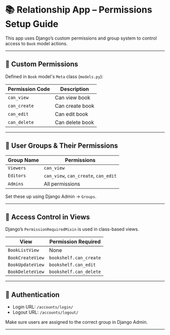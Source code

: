 # 📚 Relationship App – Permissions Setup Guide

This app uses Django’s custom permissions and group system to control access to `Book` model actions.

---

## 🔐 Custom Permissions

Defined in `Book` model's `Meta` class (`models.py`):

| Permission Code | Description        |
|------------------|--------------------|
| `can_view`       | Can view book      |
| `can_create`     | Can create book    |
| `can_edit`       | Can edit book      |
| `can_delete`     | Can delete book    |

---

## 👥 User Groups & Their Permissions

| Group Name | Permissions              |
|------------|--------------------------|
| `Viewers`  | `can_view`               |
| `Editors`  | `can_view`, `can_create`, `can_edit` |
| `Admins`   | All permissions          |

Set these up using Django Admin → `Groups`.

---

## 🧪 Access Control in Views

Django’s `PermissionRequiredMixin` is used in class-based views.

| View               | Permission Required       |
|--------------------|---------------------------|
| `BookListView`     | None                      |
| `BookCreateView`   | `bookshelf.can_create` |
| `BookUpdateView`   | `bookshelf.can_edit`   |
| `BookDeleteView`   | `bookshelf.can_delete` |

---

## 🔐 Authentication

- Login URL: `/accounts/login/`
- Logout URL: `/accounts/logout/`

Make sure users are assigned to the correct group in Django Admin.

---

